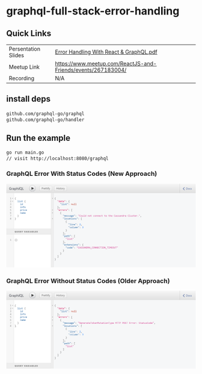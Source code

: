 # graphql-full-stack-error-handling

## Quick Links
|                        |                              |
| -----------------------|-----------------------------------------|
| Persentation Slides    | [Error Handling With React & GraphQL.pdf](https://github.com/gufranmirza/talks/blob/main/2019-react-graphql/Error%20Handling%20With%20React%20%26%20GraphQL.pdf)       |
| Meetup Link            | https://www.meetup.com/ReactJS-and-Friends/events/267183004/        |
| Recording              | N/A        |


## install deps
```
github.com/graphql-go/graphql
github.com/graphql-go/handler
```

## Run the example
```
go run main.go
// visit http://localhost:8080/graphql
```


### GraphQL Error With Status Codes (New Approach)
![alt text](graphql_error_with_status_codes.png "Logo Title Text 1")


### GraphQL Error Without Status Codes (Older Approach)
![alt text](graphql_error_without_status_codes.png "Logo Title Text 1")
